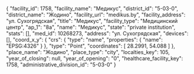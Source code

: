 {
    "facility_id": 1758,
    "facility_name": "Медикус",
    "district_id": "5-03-0",
    "district_name": "Жодино",
    "facility_url": "medikus.by",
    "facility_address": "ул. Сухогрядская",
    "title": "Медикус",
    "facility_type": "Медицинский центр",
    "ap_1": "8а",
    "name": "Медикус",
    "state": "private institution",
    "stats": [],
    "med_id": 10268273,
    "address": "ул. Сухогрядская",
    "devices": [],
    "coord_x_y": {
        "crs": {
            "type": "name",
            "properties": {
                "name": "EPSG:4326"
            }
        },
        "type": "Point",
        "coordinates": [
            28.2991,
            54.088
        ]
    },
    "place_name": "Жодино",
    "place_type": "city",
    "localties_key": 105,
    "year_of_closing": null,
    "year_of_opening": "0",
    "healthcare_facility_key": 1758,
    "administrative_division_id": "5-03-0"
}